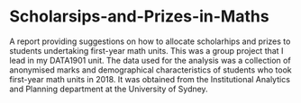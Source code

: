 # Scholarsips-and-Prizes-in-Maths

A report providing suggestions on how to allocate scholarhips and prizes to students undertaking first-year math units. This was a group 
project that I lead in my DATA1901 unit. The data used for the analysis was a collection of anonymised marks and demographical 
characteristics of students who took first-year math units in 2018. It was obtained from the Institutional Analytics and Planning 
department at the University of Sydney.
